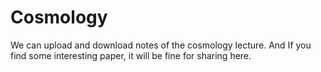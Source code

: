 # Cosmology
We can upload and download notes of the cosmology lecture. And If you find some interesting paper, it will be fine for sharing here.

